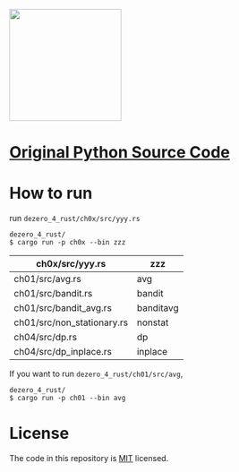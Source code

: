 [<img src="https://raw.githubusercontent.com/oreilly-japan/deep-learning-from-scratch-4/images/deep-learning-from-scratch-4.png" width="200px">](https://www.oreilly.co.jp/books/9784873117584/)

# [Original Python Source Code](https://github.com/oreilly-japan/deep-learning-from-scratch-4)

# How to run

run `dezero_4_rust/ch0x/src/yyy.rs`
```
dezero_4_rust/
$ cargo run -p ch0x --bin zzz
```

| ch0x/src/yyy.rs | zzz |
| - | - |
| ch01/src/avg.rs | avg |
| ch01/src/bandit.rs | bandit |
| ch01/src/bandit_avg.rs | banditavg |
| ch01/src/non_stationary.rs | nonstat |
| ch04/src/dp.rs | dp |
| ch04/src/dp_inplace.rs | inplace |

If you want to run `dezero_4_rust/ch01/src/avg`,

```
dezero_4_rust/
$ cargo run -p ch01 --bin avg
```

# License
The code in this repository is [MIT](https://opensource.org/licenses/MIT) licensed.
